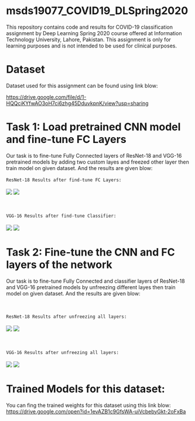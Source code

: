 # msds19077_COVID19_DLSpring2020
This repository contains code and results for COVID-19 classification assignment by Deep Learning Spring 2020 course offered at Information Technology University, Lahore, Pakistan. This assignment is only for learning purposes and is not intended to be used for clinical purposes.

# Dataset
Dataset used for this assignment can be found using link blow: 

https://drive.google.com/file/d/1-HQQciKYfwAO3oH7ci6zhg45DduvkpnK/view?usp=sharing

# Task 1: Load pretrained CNN model and fine-tune FC Layers
Our task is to fine-tune Fully Connected layers of ResNet-18 and VGG-16 pretrained models by adding two custom layes and freezed other layer then train model on given dataset. And the results are given blow:
</br></br>
```ResNet-18 Results after find-tune FC Layers:```
</br></br>
![](Results/resnet18_FC_Control_curves.png)
![](Results/resnet18_FC_Control_results.png)

</br></br>
```VGG-16 Results after find-tune Classifier:```
</br></br>
![](Results/vgg16_FC_Only_curves.png)
![](Results/vgg16_FC_Only_results.png)

# Task 2: Fine-tune the CNN and FC layers of the network
Our task is to fine-tune Fully Connected and classifier layers of ResNet-18 and VGG-16 pretrained models by unfreezing different layes then train model on given dataset. And the results are given blow:

</br></br>
```ResNet-18 Results after unfreezing all layers:```
</br></br>
![](Results/resnet18_entire_curves.png)
![](Results/resnet18_entire_results.png)

</br></br>
```VGG-16 Results after unfreezing all layers:```
</br></br>
![](Results/vgg16_entire_curves.png)
![](Results/vgg16_entire_results.png)

# Trained Models for this dataset:
You can fing the trained weights for this dataset using this link blow:
</br>
https://drive.google.com/open?id=1evAZB1c9GfsWA-uiVcbebyGkt-2oFxBa
